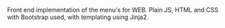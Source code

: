 Front end implementation of the menu's for WEB.
Plain JS, HTML and CSS with Bootstrap used, with templating using Jinja2.
